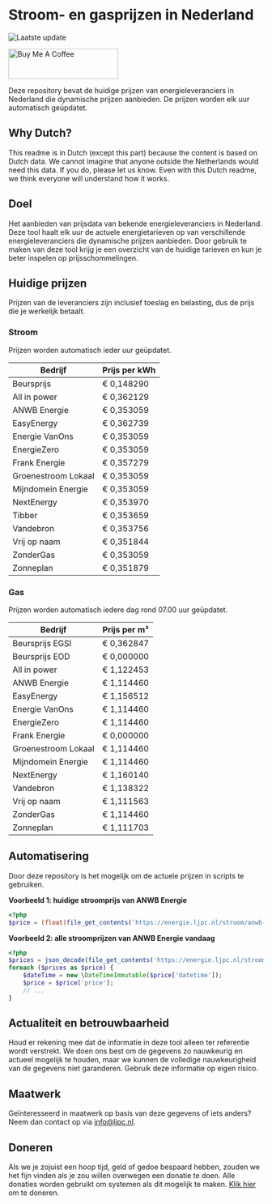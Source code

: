 # Stroom- en gasprijzen in Nederland

![Laatste update](https://img.shields.io/badge/laatste%20update-2023--09--21%2020%3A00%20CET-brightgreen)

<a href="https://www.buymeacoffee.com/Lars-" target="_blank"><img src="https://cdn.buymeacoffee.com/buttons/v2/default-orange.png" alt="Buy Me A Coffee" height="60" style="height: 60px !important;width: 217px !important;" ></a>

Deze repository bevat de huidige prijzen van energieleveranciers in Nederland die dynamische prijzen aanbieden. De prijzen worden elk uur automatisch geüpdatet.

## Why Dutch?

This readme is in Dutch (except this part) because the content is based on Dutch data. We cannot imagine that anyone outside the Netherlands would need this data. If you do, please let us know. Even with this Dutch readme, we think
everyone will understand how it works.

## Doel

Het aanbieden van prijsdata van bekende energieleveranciers in Nederland. Deze tool haalt elk uur de actuele energietarieven op van verschillende energieleveranciers die dynamische prijzen aanbieden. Door gebruik te maken van deze tool
krijg je een overzicht van de huidige tarieven en kun je beter inspelen op prijsschommelingen.

## Huidige prijzen

Prijzen van de leveranciers zijn inclusief toeslag en belasting, dus de prijs die je werkelijk betaalt.

### Stroom

Prijzen worden automatisch ieder uur geüpdatet.

 Bedrijf | Prijs per kWh 
---------|---------------
Beursprijs | € 0,148290
All in power | € 0,362129
ANWB Energie | € 0,353059
EasyEnergy | € 0,362739
Energie VanOns | € 0,353059
EnergieZero | € 0,353059
Frank Energie | € 0,357279
Groenestroom Lokaal | € 0,353059
Mijndomein Energie | € 0,353059
NextEnergy | € 0,353970
Tibber | € 0,353659
Vandebron | € 0,353756
Vrij op naam | € 0,351844
ZonderGas | € 0,353059
Zonneplan | € 0,351879


### Gas

Prijzen worden automatisch iedere dag rond 07.00 uur geüpdatet.

 Bedrijf | Prijs per m³ 
---------|--------------
Beursprijs EGSI | € 0,362847
Beursprijs EOD | € 0,000000
All in power | € 1,122453
ANWB Energie | € 1,114460
EasyEnergy | € 1,156512
Energie VanOns | € 1,114460
EnergieZero | € 1,114460
Frank Energie | € 0,000000
Groenestroom Lokaal | € 1,114460
Mijndomein Energie | € 1,114460
NextEnergy | € 1,160140
Vandebron | € 1,138322
Vrij op naam | € 1,111563
ZonderGas | € 1,114460
Zonneplan | € 1,111703


## Automatisering

Door deze repository is het mogelijk om de actuele prijzen in scripts te gebruiken.

**Voorbeeld 1: huidige stroomprijs van ANWB Energie**

```php
<?php
$price = (float)file_get_contents('https://energie.ljpc.nl/stroom/anwb-energie-nu.txt');

```

**Voorbeeld 2: alle stroomprijzen van ANWB Energie vandaag**

```php
<?php
$prices = json_decode(file_get_contents('https://energie.ljpc.nl/stroom/all-in-power-vandaag.json'),true);
foreach ($prices as $price) {
    $dateTime = new \DateTimeImmutable($price['datetime']);
    $price = $price['price'];
    // ...
}
```

## Actualiteit en betrouwbaarheid

Houd er rekening mee dat de informatie in deze tool alleen ter referentie wordt verstrekt. We doen ons best om de gegevens zo nauwkeurig en actueel mogelijk te houden, maar we kunnen de volledige nauwkeurigheid van de gegevens niet
garanderen. Gebruik deze informatie op eigen risico.

## Maatwerk

Geïnteresseerd in maatwerk op basis van deze gegevens of iets anders? Neem dan contact op
via [info@ljpc.nl](mailto:info@ljpc.nl?subject=Energie%20prijzen).

## Doneren

Als we je zojuist een hoop tijd, geld of gedoe bespaard hebben, zouden we het fijn vinden als je zou willen overwegen een
donatie te doen. Alle donaties worden gebruikt om systemen als dit mogelijk te
maken. [Klik hier](https://www.buymeacoffee.com/Lars-) om te doneren.
